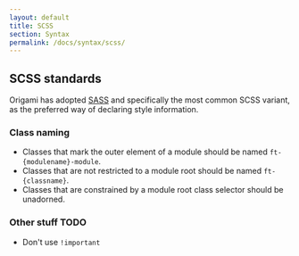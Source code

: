 ```yaml
---
layout: default
title: SCSS
section: Syntax
permalink: /docs/syntax/scss/
---
```


## SCSS standards

Origami has adopted [SASS](http://sass-lang.com/) and specifically the most common SCSS variant, as the preferred way of declaring style information.

### Class naming

* Classes that mark the outer element of a module should be named `ft-{modulename}-module`.
* Classes that are not restricted to a module root should be named `ft-{classname}`.
* Classes that are constrained by a module root class selector should be unadorned.

### Other stuff TODO

* Don't use `!important`
